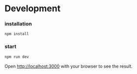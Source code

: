 
# Development
### installation
```bash
npm install
```

### start
```bash
npm run dev
```

Open [http://localhost:3000](http://localhost:3000) with your browser to see the result.
